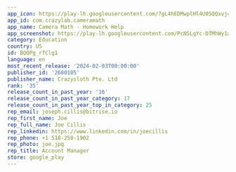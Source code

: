```yaml
---
app_icon: https://play-lh.googleusercontent.com/7gL4hEDMwplHl4U05QQxvj4SrfizDebLtsvW4sfbJWTkltqySWotLXI1IwQFuoOL2Gg
app_id: com.crazylab.cameramath
app_name: Camera Math - Homework Hel‪p
app_screenshot: https://play-lh.googleusercontent.com/PcNSLgYc-DTMhWy1aqpCcbY7CMODXWHw9KQ4KzLRRU9kDhuiXKnPhnXLaydF6qYXNM0
category: Education
country: US
id: BQQPg_rfClg1
language: en
most_recent_release: '2024-02-03T00:00:00'
publisher_id: '2680105'
publisher_name: Crazysloth Pte. Ltd
rank: '35'
release_count_in_past_year: '16'
release_count_in_past_year_category: 17
release_count_in_past_year_top_in_category: 25
rep_email: joseph.cillis@bitrise.io
rep_first_name: Joe
rep_full_name: Joe Cillis
rep_linkedin: https://www.linkedin.com/in/joecillis
rep_phone: +1 518-258-1902
rep_photo: joe.jpg
rep_title: Account Manager
store: google_play
---
```


